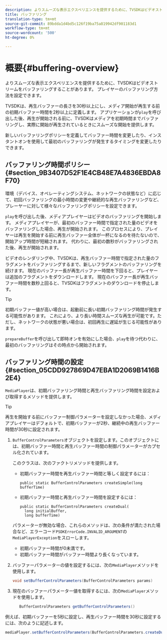 ```yaml
---
description: よりスムーズな表示エクスペリエンスを提供するために、TVSDKはビデオストリームをバッファリングすることがあります。 プレイヤーのバッファリング方法を設定できます。
title: バッファリング
translation-type: tm+mt
source-git-commit: 89bdda1d4bd5c126f19ba75a819942df901183d1
workflow-type: tm+mt
source-wordcount: '500'
ht-degree: 0%

---
```



# 概要{#buffering-overview}

よりスムーズな表示エクスペリエンスを提供するために、TVSDKはビデオストリームをバッファリングすることがあります。 プレイヤーのバッファリング方法を設定できます。

TVSDKは、再生バッファーの長さを30秒以上にし、メディア開始が再生する前の初期バッファー時間を2秒以上に定義します。 アプリケーションが`play`を呼び出した後、再生が開始される前に、TVSDKはメディアを初期時間までバッファリングし、実際に開始が再生されているときにスムーズな開始を提供します。

新しいバッファリングポリシーを定義してバッファー時間を変更したり、インスタントオンを使用して最初のバッファリングが発生するタイミングを変更したりできます。

## バッファリング時間ポリシー{#section_9B3407D52F1E4CB48E7A4836EBDA8F70}

環境（デバイス、オペレーティングシステム、ネットワークの状態など）に応じて、初回バッファリングの最小時間の変更や継続的な再生バッファリングなど、プレーヤーに対して様々なバッファリングポリシーを設定できます。

`play`を呼び出した後、メディアプレイヤーはビデオのバッファリングを開始します。 メディアプレイヤーが、最初のバッファー時間で指定された量のビデオをバッファリングした場合、再生が開始されます。 このプロセスにより、プレイヤーは再生を開始する前に再生バッファー全体が一杯になるのを待たないので、開始アップ時間が短縮されます。 代わりに、最初の数秒がバッファリングされた後、再生が開始されます。

ビデオのレンダリング中、TVSDKは、再生バッファー時間で指定された量のフラグメントをバッファリングするまで、新しいフラグメントのバッファリングを続けます。 現在のバッファー長が再生バッファー時間を下回ると、プレイヤーは追加のフラグメントをダウンロードします。 現在のバッファー長が再生バッファー時間を数秒上回ると、TVSDKはフラグメントのダウンロードを停止します。

>[!TIP]
>
>初期バッファー値が高い場合は、起動前に長い初期バッファリング時間が発生する可能性があります。 これにより、より長い時間スムーズな再生が可能です。ただし、ネットワークの状態が悪い場合は、初回再生に遅延が生じる可能性があります。

`prepareBuffer`を呼び出して即時オンを有効にした場合、`play`を待つ代わりに、最初のバッファリングはその時点から開始されます。

## バッファリング時間の設定{#section_05CDD927869D47EBA1D2069B1416B2E4}

`MediaPlayer`は、初期バッファリング時間と再生バッファリング時間を設定および取得するメソッドを提供します。

>[!TIP]
>
>再生を開始する前にバッファー制御パラメーターを設定しなかった場合、メディアプレイヤーはデフォルトで、初期バッファーが2秒、継続中の再生バッファー時間が30秒に設定されます。

1. `BufferControlParameters`オブジェクトを設定します。このオブジェクトには、初期バッファー時間と再生バッファー時間の制御パラメーターがカプセル化されています。

   このクラスは、次のファクトリメソッドを提供します。

   * 初期バッファー時間を再生バッファー時間と等しく設定するには：

      ```
      public static BufferControlParameters createSimple(long bufferTime)
      ```

   * 初期バッファー時間と再生バッファー時間を設定するには：

      ```
      public static BufferControlParameters createDual( 
        long initialBuffer,  
        long bufferTime)
      ```
   パラメーターが無効な場合、これらのメソッドは、次の条件が満たされた場合など、エラーコード`PSDKErrorCode.INVALID_ARGUMENT`の`MediaPlayerException`をスローします。

   * 初期バッファー時間が0未満です。
   * 初期バッファー時間がバッファー時間より長くなっています。


1. バッファーパラメーターの値を設定するには、次の`MediaPlayer`メソッドを使用します。

   ```java
   void setBufferControlParameters(BufferControlParameters params)
   ```

1. 現在のバッファーパラメーター値を取得するには、次の`MediaPlayer`メソッドを使用します。

   ```java
      BufferControlParameters getBufferControlParameters()  
   ```

<!--<a id="example_DE0580B3AD404635825D3301C1F096B6"></a>-->

例えば、初期バッファーを5秒に設定し、再生バッファー時間を30秒に設定するには、次のように記述します。

```java
mediaPlayer.setBufferControlParameters(BufferControlParameters.createDual(5000, 30000));
```
